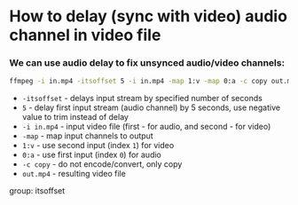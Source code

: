 # How to delay (sync with video) audio channel in video file 

### We can use audio delay to fix unsynced audio/video channels:

```bash
ffmpeg -i in.mp4 -itsoffset 5 -i in.mp4 -map 1:v -map 0:a -c copy out.mp4
```

- `-itsoffset` - delays input stream by specified number of seconds
- `5` - delay first input stream (audio channel) by 5 seconds, use negative value to trim instead of delay
- `-i in.mp4` - input video file (first - for audio, and second - for video)
- `-map` - map input channels to output
- `1:v` - use second input (index `1`) for video
- `0:a` - use first input (index `0`) for audio
- `-c copy` - do not encode/convert, only copy
- `out.mp4` - resulting video file

group: itsoffset


